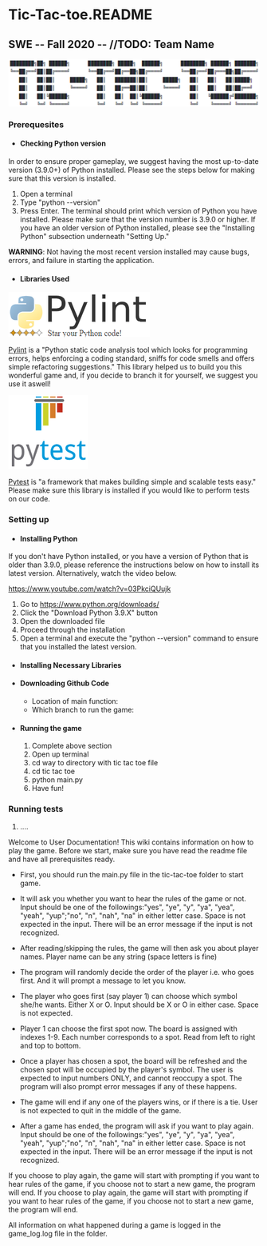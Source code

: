 # Tic-Tac-toe.README
## SWE -- Fall 2020 -- //TODO: Team Name

![Logo](images/tttp.PNG)

                                                                                   

### Prerequesites
* #### Checking Python version
In order to ensure proper gameplay, we suggest having the most up-to-date version (3.9.0+) of Python installed. Please see the steps below for making sure that this version is installed. 

1. Open a terminal
2. Type "python --version"
3. Press Enter. The terminal should print which version of Python you have installed. Please make sure that the version number is 3.9.0 or higher. If you have an older version of Python installed, please see the "Installing Python" subsection underneath "Setting Up."

__WARNING__: Not having the most recent version installed may cause bugs, errors, and failure in starting the application.

* #### Libraries Used

![Pylint](images/pylint.png)

  [Pylint](https://www.pylint.org/) is a "Python static code analysis tool which looks for programming errors, helps enforcing a coding standard, sniffs for code smells and offers simple refactoring suggestions." This library helped us to build you this wonderful game and, if you decide to branch it for yourself, we suggest you use it aswell!
  
![Pytest](images/pytest.png)

  [Pytest](thttps://docs.pytest.org/en/stable/) is "a framework that makes building simple and scalable tests easy." Please make sure this library is installed if you would like to perform tests on our code.

### Setting up

* #### Installing Python

If you don't have Python installed, or you have a version of Python that is older than 3.9.0, please reference the instructions below on how to install its latest version. Alternatively, watch the video below.

https://www.youtube.com/watch?v=03PkciQUujk

1. Go to https://www.python.org/downloads/
2. Click the "Download Python 3.9.X" button
3. Open the downloaded file
4. Proceed through the installation
5. Open a terminal and execute the "python --version" command to ensure that you installed the latest version.

* #### Installing Necessary Libraries
* #### Downloading Github Code
  * Location of main function:
  * Which branch to run the game:
* #### Running the game
  1. Complete above section
  2. Open up terminal
  3. cd way to directory with tic tac toe file
  4. cd tic tac toe
  5. python main.py
  6. Have fun!
 
### Running tests
  1. ....























Welcome to User Documentation!
This wiki contains information on how to play the game.
Before we start, make sure you have read the readme file and have all prerequisites ready.
- First, you should run the main.py file in the tic-tac-toe folder to start game.
- It will ask you whether you want to hear the rules of the game or not. Input should be one of the followings:"yes", "ye", "y", "ya", "yea", "yeah", "yup";"no", "n", "nah", "na" in either letter case. Space is not expected in the input. There will be an error message if the input is not recognized.
- After reading/skipping the rules, the game will then ask you about player names. Player name can be any string (space letters is fine)
- The program will randomly decide the order of the player i.e. who goes first. And it will prompt a message to let you know.
- The player who goes first (say player 1) can choose which symbol she/he wants. Either X or O. Input should be X or O in either case. Space is not expected.
- Player 1 can choose the first spot now. The board is assigned with indexes 1-9. Each number corresponds to a spot. Read from left to right and top to bottom.
- Once a player has chosen a spot, the board will be refreshed and the chosen spot will be occupied by the player's symbol. The user is expected to input numbers ONLY, and cannot reoccupy a spot. The program will also prompt error messages if any of these happens.
- The game will end if any one of the players wins, or if there is a tie. User is not expected to quit in the middle of the game.

- After a game has ended, the program will ask if you want to play again. Input should be one of the followings:"yes", "ye", "y", "ya", "yea", "yeah", "yup";"no", "n", "nah", "na" in either letter case. Space is not expected in the input. There will be an error message if the input is not recognized.

If you choose to play again, the game will start with prompting if you want to hear rules of the game, if you choose not to start a new game, the program will end.
If you choose to play again, the game will start with prompting if you want to hear rules of the game, if you choose not to start a new game, the program will end.

All information on what happened during a game is logged in the game_log.log file in the folder.
